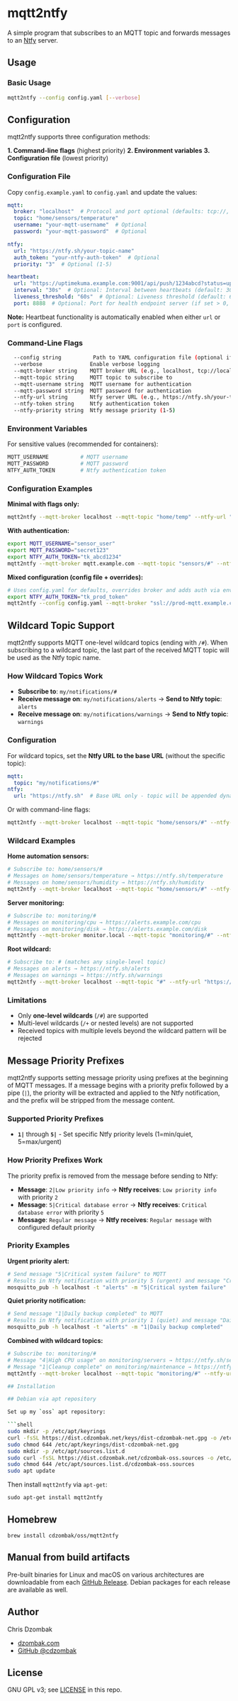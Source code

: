 # mqtt2ntfy

A simple program that subscribes to an MQTT topic and forwards messages to an [Ntfy](https://ntfy.sh) server.

## Usage

### Basic Usage
```bash
mqtt2ntfy --config config.yaml [--verbose]
```

## Configuration

mqtt2ntfy supports three configuration methods:

**1. Command-line flags** (highest priority)
**2. Environment variables**
**3. Configuration file** (lowest priority)

### Configuration File

Copy `config.example.yaml` to `config.yaml` and update the values:

```yaml
mqtt:
  broker: "localhost"  # Protocol and port optional (defaults: tcp://, 1883)
  topic: "home/sensors/temperature"
  username: "your-mqtt-username"  # Optional
  password: "your-mqtt-password"  # Optional

ntfy:
  url: "https://ntfy.sh/your-topic-name"
  auth_token: "your-ntfy-auth-token"  # Optional
  priority: "3"  # Optional (1-5)

heartbeat:
  url: "https://uptimekuma.example.com:9001/api/push/1234abcd?status=up&msg=OK&ping="  # Optional: URL for sending heartbeats
  interval: "30s"  # Optional: Interval between heartbeats (default: 30s)
  liveness_threshold: "60s"  # Optional: Liveness threshold (default: 60s)
  port: 8888  # Optional: Port for health endpoint server (if set > 0, server will start)
```
**Note:** Heartbeat functionality is automatically enabled when either `url` or `port` is configured.

### Command-Line Flags

```bash
  --config string          Path to YAML configuration file (optional if all required flags provided)
  --verbose               Enable verbose logging
  --mqtt-broker string    MQTT broker URL (e.g., localhost, tcp://localhost:1883)
  --mqtt-topic string     MQTT topic to subscribe to
  --mqtt-username string  MQTT username for authentication
  --mqtt-password string  MQTT password for authentication
  --ntfy-url string       Ntfy server URL (e.g., https://ntfy.sh/your-topic)
  --ntfy-token string     Ntfy authentication token
  --ntfy-priority string  Ntfy message priority (1-5)
```

### Environment Variables

For sensitive values (recommended for containers):

```bash
MQTT_USERNAME          # MQTT username
MQTT_PASSWORD          # MQTT password
NTFY_AUTH_TOKEN        # Ntfy authentication token
```

### Configuration Examples

**Minimal with flags only:**
```bash
mqtt2ntfy --mqtt-broker localhost --mqtt-topic "home/temp" --ntfy-url "https://ntfy.sh/alerts"
```

**With authentication:**
```bash
export MQTT_USERNAME="sensor_user"
export MQTT_PASSWORD="secret123"
export NTFY_AUTH_TOKEN="tk_abcd1234"
mqtt2ntfy --mqtt-broker mqtt.example.com --mqtt-topic "sensors/#" --ntfy-url "https://ntfy.sh/my-sensors"
```

**Mixed configuration (config file + overrides):**
```bash
# Uses config.yaml for defaults, overrides broker and adds auth via env vars
export NTFY_AUTH_TOKEN="tk_prod_token"
mqtt2ntfy --config config.yaml --mqtt-broker "ssl://prod-mqtt.example.com:8883"
```

## Wildcard Topic Support

mqtt2ntfy supports MQTT one-level wildcard topics (ending with `/#`). When subscribing to a wildcard topic, the last part of the received MQTT topic will be used as the Ntfy topic name.

### How Wildcard Topics Work

- **Subscribe to**: `my/notifications/#`
- **Receive message on**: `my/notifications/alerts` → **Send to Ntfy topic**: `alerts`
- **Receive message on**: `my/notifications/warnings` → **Send to Ntfy topic**: `warnings`

### Configuration

For wildcard topics, set the **Ntfy URL to the base URL** (without the specific topic):

```yaml
mqtt:
  topic: "my/notifications/#"
ntfy:
  url: "https://ntfy.sh"  # Base URL only - topic will be appended dynamically
```

Or with command-line flags:
```bash
mqtt2ntfy --mqtt-broker localhost --mqtt-topic "home/sensors/#" --ntfy-url "https://ntfy.sh"
```

### Wildcard Examples

**Home automation sensors:**
```bash
# Subscribe to: home/sensors/#
# Messages on home/sensors/temperature → https://ntfy.sh/temperature
# Messages on home/sensors/humidity → https://ntfy.sh/humidity
mqtt2ntfy --mqtt-broker localhost --mqtt-topic "home/sensors/#" --ntfy-url "https://ntfy.sh"
```

**Server monitoring:**
```bash
# Subscribe to: monitoring/#
# Messages on monitoring/cpu → https://alerts.example.com/cpu
# Messages on monitoring/disk → https://alerts.example.com/disk
mqtt2ntfy --mqtt-broker monitor.local --mqtt-topic "monitoring/#" --ntfy-url "https://alerts.example.com"
```

**Root wildcard:**
```bash
# Subscribe to: # (matches any single-level topic)
# Messages on alerts → https://ntfy.sh/alerts
# Messages on warnings → https://ntfy.sh/warnings
mqtt2ntfy --mqtt-broker localhost --mqtt-topic "#" --ntfy-url "https://ntfy.sh"
```

### Limitations

- Only **one-level wildcards** (`/#`) are supported
- Multi-level wildcards (`/+` or nested levels) are not supported
- Received topics with multiple levels beyond the wildcard pattern will be rejected

## Message Priority Prefixes

mqtt2ntfy supports setting message priority using prefixes at the beginning of MQTT messages. If a message begins with a priority prefix followed by a pipe (`|`), the priority will be extracted and applied to the Ntfy notification, and the prefix will be stripped from the message content.

### Supported Priority Prefixes

- **`1|`** through **`5|`** - Set specific Ntfy priority levels (1=min/quiet, 5=max/urgent)

### How Priority Prefixes Work

The priority prefix is removed from the message before sending to Ntfy:

- **Message**: `2|Low priority info` → **Ntfy receives**: `Low priority info` with priority `2`
- **Message**: `5|Critical database error` → **Ntfy receives**: `Critical database error` with priority `5`
- **Message**: `Regular message` → **Ntfy receives**: `Regular message` with configured default priority

### Priority Examples

**Urgent priority alert:**
```bash
# Send message "5|Critical system failure" to MQTT
# Results in Ntfy notification with priority 5 (urgent) and message "Critical system failure"
mosquitto_pub -h localhost -t "alerts" -m "5|Critical system failure"
```

**Quiet priority notification:**
```bash
# Send message "1|Daily backup completed" to MQTT
# Results in Ntfy notification with priority 1 (quiet) and message "Daily backup completed"
mosquitto_pub -h localhost -t "alerts" -m "1|Daily backup completed"
```

**Combined with wildcard topics:**
```bash
# Subscribe to: monitoring/#
# Message "4|High CPU usage" on monitoring/servers → https://ntfy.sh/servers with priority 4
# Message "1|Cleanup complete" on monitoring/maintenance → https://ntfy.sh/maintenance with priority 1
mqtt2ntfy --mqtt-broker localhost --mqtt-topic "monitoring/#" --ntfy-url "https://ntfy.sh"

## Installation

## Debian via apt repository

Set up my `oss` apt repository:

```shell
sudo mkdir -p /etc/apt/keyrings
curl -fsSL https://dist.cdzombak.net/keys/dist-cdzombak-net.gpg -o /etc/apt/keyrings/dist-cdzombak-net.gpg
sudo chmod 644 /etc/apt/keyrings/dist-cdzombak-net.gpg
sudo mkdir -p /etc/apt/sources.list.d
sudo curl -fsSL https://dist.cdzombak.net/cdzombak-oss.sources -o /etc/apt/sources.list.d/cdzombak-oss.sources
sudo chmod 644 /etc/apt/sources.list.d/cdzombak-oss.sources
sudo apt update
```

Then install `mqtt2ntfy` via `apt-get`:

```shell
sudo apt-get install mqtt2ntfy
```

## Homebrew

```shell
brew install cdzombak/oss/mqtt2ntfy
```

## Manual from build artifacts

Pre-built binaries for Linux and macOS on various architectures are downloadable from each [GitHub Release](https://github.com/cdzombak/mqtt2ntfy/releases). Debian packages for each release are available as well.

## Author

Chris Dzombak

- [dzombak.com](https://www.dzombak.com)
- [GitHub @cdzombak](https://github.com/cdzombak)

## License

GNU GPL v3; see [LICENSE](LICENSE) in this repo.
